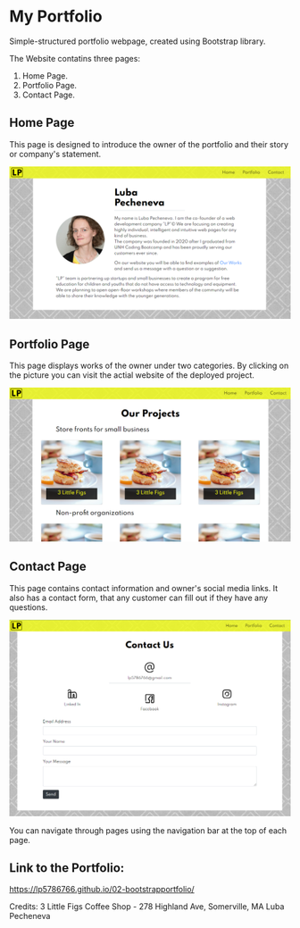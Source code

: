 # My Portfolio

Simple-structured portfolio webpage, created using Bootstrap library.

The Website contatins three pages:
1. Home Page.
2. Portfolio Page.
3. Contact Page.

## Home Page

This page is designed to introduce the owner of the portfolio and their story or company's statement.

![Home Page Screenshot](assets/images/mainsnip.PNG)


## Portfolio Page

This page displays works of the owner under two categories. By clicking on the picture you can visit the actial website of the deployed project.

![Portfolio Page Screenshot](assets/images/portfoliosnip.PNG)


## Contact Page

This page contains contact information and owner's social media links. It also has a contact form, that any customer can fill out if they have any questions.

![Contact Page Screenshot](assets/images/contactsnip.PNG)


You can navigate through pages using the navigation bar at the top of each page.

## Link to the Portfolio:

https://lp5786766.github.io/02-bootstrapportfolio/


Credits:
3 Little Figs Coffee Shop - 278 Highland Ave, Somerville, MA
Luba Pecheneva
